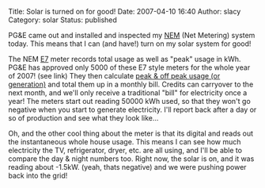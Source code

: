 Title: Solar is turned on for good!
Date: 2007-04-10 16:40
Author: slacy
Category: solar
Status: published

PG&E came out and installed and inspected my
[NEM](http://www.pge.com/suppliers_purchasing/new_generator/solar_wind_generators/standard_e_net/index.html#topic15)
(Net Metering) system today. This means that I can (and have!) turn on
my solar system for good!

The NEM
[E7](http://www.pge.com/suppliers_purchasing/new_generator/solar_wind_generators/standard_e_net/e7rate.html)
meter records total usage as well as "peak" usage in kWh. PG&E has
approved only 5000 of these E7 style meters for the whole year of 2007!
(see link) They then calculate [peak & off peak usage (or
generation)](http://search.pge.com/cs.html?url=http%3A//www.pge.com/tariffs/pdf/E-7.pdf&qt=E-7+rate+schedule&col=&n=6)
and total them up in a monthly bill. Credits can carryover to the next
month, and we'll only receive a traditional "bill" for electricity once
a year! The meters start out reading 50000 kWh used, so that they won't
go negative when you start to generate electricity. I'll report back
after a day or so of production and see what they look like...

Oh, and the other cool thing about the meter is that its digital and
reads out the instantaneous whole house usage. This means I can see how
much electricity the TV, refrigerator, dryer, etc. are all using, and
I'll be able to compare the day & night numbers too. Right now, the
solar is on, and it was reading about -1.5kW. (yeah, thats negative) and
we were pushing power back into the grid!
